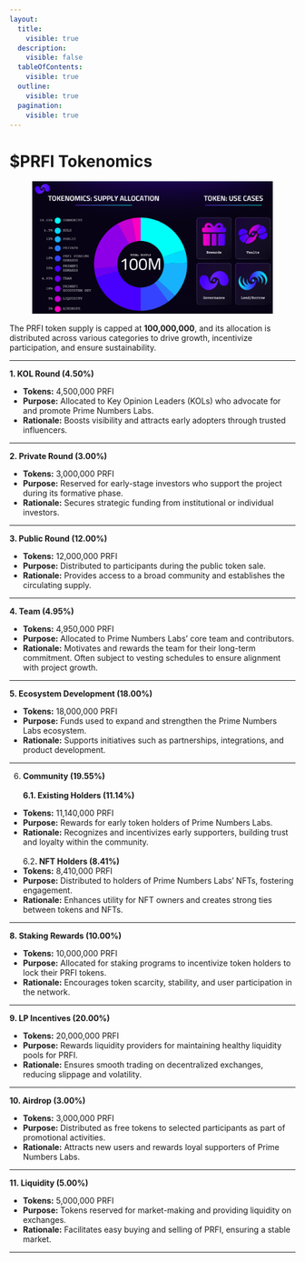 ```yaml
---
layout:
  title:
    visible: true
  description:
    visible: false
  tableOfContents:
    visible: true
  outline:
    visible: true
  pagination:
    visible: true
---
```


# $PRFI Tokenomics

<figure><img src="../../.gitbook/assets/image (1).png" alt=""><figcaption></figcaption></figure>

The PRFI token supply is capped at **100,000,000**, and its allocation is distributed across various categories to drive growth, incentivize participation, and ensure sustainability.

***

**1. KOL Round (4.50%)**

* **Tokens:** 4,500,000 PRFI
* **Purpose:** Allocated to Key Opinion Leaders (KOLs) who advocate for and promote Prime Numbers Labs.
* **Rationale:** Boosts visibility and attracts early adopters through trusted influencers.

***

**2. Private Round (3.00%)**

* **Tokens:** 3,000,000 PRFI
* **Purpose:** Reserved for early-stage investors who support the project during its formative phase.
* **Rationale:** Secures strategic funding from institutional or individual investors.

***

**3. Public Round (12.00%)**

* **Tokens:** 12,000,000 PRFI
* **Purpose:** Distributed to participants during the public token sale.
* **Rationale:** Provides access to a broad community and establishes the circulating supply.

***

**4. Team (4.95%)**

* **Tokens:** 4,950,000 PRFI
* **Purpose:** Allocated to Prime Numbers Labs’ core team and contributors.
* **Rationale:** Motivates and rewards the team for their long-term commitment. Often subject to vesting schedules to ensure alignment with project growth.

***

**5. Ecosystem Development (18.00%)**

* **Tokens:** 18,000,000 PRFI
* **Purpose:** Funds used to expand and strengthen the Prime Numbers Labs ecosystem.
* **Rationale:** Supports initiatives such as partnerships, integrations, and product development.

***

6. **Community (19.55%)**\
   \
   **6.1. Existing Holders (11.14%)**

* **Tokens:** 11,140,000 PRFI
* **Purpose:** Rewards for early token holders of Prime Numbers Labs.
* **Rationale:** Recognizes and incentivizes early supporters, building trust and loyalty within the community.\
  \
  6.&#x32;**. NFT Holders (8.41%)**
* **Tokens:** 8,410,000 PRFI
* **Purpose:** Distributed to holders of Prime Numbers Labs’ NFTs, fostering engagement.
* **Rationale:** Enhances utility for NFT owners and creates strong ties between tokens and NFTs.

***

**8. Staking Rewards (10.00%)**

* **Tokens:** 10,000,000 PRFI
* **Purpose:** Allocated for staking programs to incentivize token holders to lock their PRFI tokens.
* **Rationale:** Encourages token scarcity, stability, and user participation in the network.

***

**9. LP Incentives (20.00%)**

* **Tokens:** 20,000,000 PRFI
* **Purpose:** Rewards liquidity providers for maintaining healthy liquidity pools for PRFI.
* **Rationale:** Ensures smooth trading on decentralized exchanges, reducing slippage and volatility.

***

**10. Airdrop (3.00%)**

* **Tokens:** 3,000,000 PRFI
* **Purpose:** Distributed as free tokens to selected participants as part of promotional activities.
* **Rationale:** Attracts new users and rewards loyal supporters of Prime Numbers Labs.

***

**11. Liquidity (5.00%)**

* **Tokens:** 5,000,000 PRFI
* **Purpose:** Tokens reserved for market-making and providing liquidity on exchanges.
* **Rationale:** Facilitates easy buying and selling of PRFI, ensuring a stable market.

***
